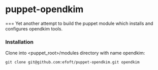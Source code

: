 # puppet-opendkim
===
Yet another attempt to build the puppet module which installs and configures opendkim tools.

### Installation
Clone into <puppet_root>/modules directory with name opendkim:
```
git clone git@github.com:efoft/puppet-opendkim.git opendkim
```
